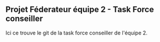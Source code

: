 ## Projet Féderateur équipe 2 - Task Force conseiller

Ici ce trouve le git de la task force conseiller de l'équipe 2.

